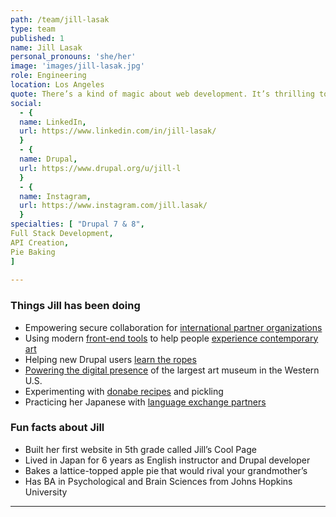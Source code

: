 ```yaml
---
path: /team/jill-lasak
type: team
published: 1
name: Jill Lasak
personal_pronouns: 'she/her'
image: 'images/jill-lasak.jpg'
role: Engineering
location: Los Angeles
quote: There’s a kind of magic about web development. It’s thrilling to take a bunch of letters and numbers and turn them into a functional thing that can improve peoples’ lives.
social: 
  - {
  name: LinkedIn,
  url: https://www.linkedin.com/in/jill-lasak/
  }
  - {
  name: Drupal,
  url: https://www.drupal.org/u/jill-l
  }
  - {
  name: Instagram,
  url: https://www.instagram.com/jill.lasak/
  }
specialties: [ "Drupal 7 & 8",
Full Stack Development,
API Creation,
Pie Baking
]
  
---
```


### Things Jill has been doing
* Empowering secure collaboration for [international partner organizations](https://civicactions.com/case-study/globalnet)
* Using modern [front-end tools](https://www.gatsbyjs.org/) to help people [experience contemporary art](https://www.urbaninsight.com/project/broad-mobile-app)
* Helping new Drupal users [learn the ropes](https://www.drupal.org/forum)
* [Powering the digital presence](https://www.urbaninsight.com/project/lacma-website-collection) of the largest art museum in the Western U.S.
* Experimenting with [donabe recipes](https://www.sonokosakai.com/home-books) and pickling
* Practicing her Japanese with [language exchange partners](https://www.conversationexchange.com/)

### Fun facts about Jill
* Built her first website in 5th grade called Jill’s Cool Page
* Lived in Japan for 6 years as English instructor and Drupal developer
* Bakes a lattice-topped apple pie that would rival your grandmother’s
* Has BA in Psychological and Brain Sciences from Johns Hopkins University

-----------------------------------
